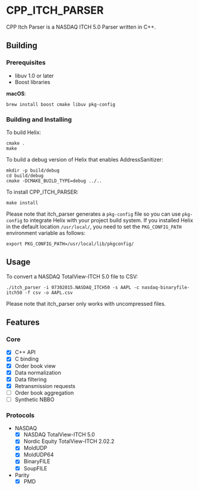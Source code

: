 # CPP_ITCH_PARSER

CPP Itch Parser is a NASDAQ ITCH 5.0 Parser written in C++.

## Building

### Prerequisites

* libuv 1.0 or later
* Boost libraries

**macOS**:

```
brew install boost cmake libuv pkg-config
```

### Building and Installing

To build Helix:

```
cmake .
make
```

To build a debug version of Helix that enables AddressSanitizer:

```
mkdir -p build/debug
cd build/debug
cmake -DCMAKE_BUILD_TYPE=debug ../..
```

To install CPP_ITCH_PARSER:

```
make install
```

Please note that itch_parser generates a ``pkg-config`` file so you can use ``pkg-config`` to integrate Helix with your project build system. If you installed Helix in the default location `/usr/local/`, you need to set the `PKG_CONFIG_PATH` environment variable as follows:

```
export PKG_CONFIG_PATH=/usr/local/lib/pkgconfig/
```

## Usage

To convert a NASDAQ TotalView-ITCH 5.0 file to CSV:

```
./itch_parser -i 07302015.NASDAQ_ITCH50 -s AAPL -c nasdaq-binaryfile-itch50 -f csv -o AAPL.csv
```

Please note that itch_parser only works with uncompressed files.

## Features

### Core

* [x] C++ API
* [x] C binding
* [x] Order book view
* [x] Data normalization
* [x] Data filtering
* [x] Retransmission requests
* [ ] Order book aggregation
* [ ] Synthetic NBBO

### Protocols

* NASDAQ
  * [x] NASDAQ TotalView-ITCH 5.0
  * [x] Nordic Equity TotalView-ITCH 2.02.2
  * [x] MoldUDP
  * [x] MoldUDP64
  * [x] BinaryFILE
  * [x] SoupFILE
* Parity
  * [x] PMD
